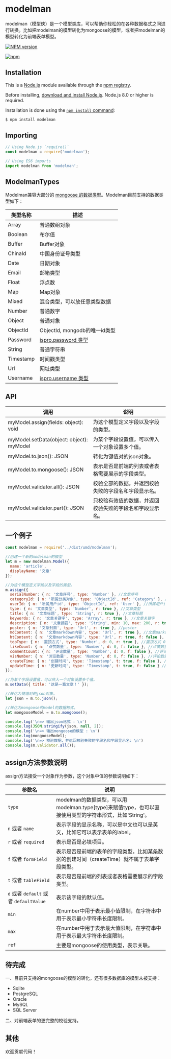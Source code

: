 # modelman

modelman（模型侠）是一个模型类库，可以帮助你轻松的在各种数据格式之间进行转换。比如把modelman的模型转化为mongoose的模型，或者把modelman的模型转化为前端表单模型。

[![NPM version](https://badge.fury.io/js/modelman.svg)](http://badge.fury.io/js/modelman)

[![npm](https://nodei.co/npm/modelman.png)](https://www.npmjs.com/package/modelman)

## Installation

This is a [Node.js](https://nodejs.org/en/) module available through the
[npm registry](https://www.npmjs.com/).

Before installing, [download and install Node.js](https://nodejs.org/en/download/).
Node.js 8.0 or higher is required.

Installation is done using the
[`npm install` command](https://docs.npmjs.com/getting-started/installing-npm-packages-locally):

```bash
$ npm install modelman
```

## Importing

```javascript
// Using Node.js `require()`
const modelman = require('modelman');

// Using ES6 imports
import modelman from 'modelman';
```

## ModelmanTypes

Modelman兼容大部分的 [mongoose 的数据类型](https://mongoosejs.com/docs/schematypes.html)。Modelman目前支持的数据类型如下：

类型名称 | 描述
---|---
Array | 普通数组对象
Boolean | 布尔值
Buffer | Buffer对象
ChinaId | 中国身份证号类型
Date | 日期对象
Email | 邮箱类型
Float | 浮点数
Map | Map对象
Mixed | 混合类型，可以放任意类型数据
Number | 普通数字
Object | 普通对象
ObjectId | ObjectId, mongodb的唯一id类型
Password | [ispro.password 类型](https://github.com/lisniuse/is-pro#ispasswordvalue-any)
String | 普通字符串
Timestamp | 时间戳类型
Url | 网址类型
Username | [ispro.username 类型](https://github.com/lisniuse/is-pro#isusernamevalue-any)

## API

调用 | 说明
---|---
myModel.assign(fields: object): void | 为这个模型定义字段以及字段的类型。
myModel.setData(object: object): myModel  | 为某个字段设置值，可以传入一个对象设置多个值。
myModel.to.json(): JSON | 转化为键值对的json对象。
myModel.to.mongoose(): JSON | 表示是否是前端的列表或者表格需要展示的字段类型。
myModel.validator.all(): JSON  | 校验全部的数据，并返回校验失败的字段名和字段显示名。
myModel.validator.part(): JSON  | 只校验有效值的数据，并返回校验失败的字段名和字段显示名。

## 一个例子

```javascript
const modelman = require('../dist/umd/modelman');

//创建一个新的modelman的模型
let m = new modelman.Model({
  name: 'article',
  displayName: '文章'
});

//为这个模型定义字段以及字段的类型。
m.assign({
  serialNumber: { n: '文章序号', type: 'Number' }, //文章序号
  categoryId: { n: '所属分类对象', type: 'ObjectId', ref: 'Category' }, //所属分类对象
  userId: { n: '所属用户id', type: 'ObjectId', ref: 'User' }, //所属用户id
  type: { n: '文章类型', type: 'Number', r: true }, //文章类型
  title: { n: '文章标题', type: 'String', r: true }, //文章标题
  keywords: { n: '文章关键字', type: 'Array', r: true }, //文章关键字
  description: { n: '文章摘要', type: 'String', min: 10, max: 200, r: true }, //文章摘要
  poster: { n: '文章封面', type: 'Url', r: true }, //poster
  mdContent: { n: '文章markdown内容', type: 'Url', r: true }, //文章markdown内容
  htContent: { n: '文章markdown内容', type: 'Url', r: true, f: false }, //文章html内容
  topType: { n: '置顶方式', type: 'Number', d: 0, r: true }, //置顶方式 0、无置顶 1、主要置顶 2、次要置顶
  likeCount: { n: '点赞数量', type: 'Number', d: 0, f: false }, //点赞数量
  commentCount: { n: '评论数量', type: 'Number', d: 0, f: false }, //评论数量
  visNumber: { n: '浏览数量', type: 'Number', d: 0, f: false }, //评论数量
  createTime: { n: '创建时间', type: 'Timestamp', t: true, f: false }, //创建时间
  updateTime: { n: '更新时间', type: 'Timestamp', t: true, f: false } //更新时间
});

//为某个字段设置值，可以传入一个对象设置多个值。
m.setData({ title: '这是一篇文章！' });

//转化为键值对的json对象。
let json = m.to.json();

//转化为mongoose的model的数据格式。
let mongooseModel = m.to.mongoose();

console.log('\n=> 输出json格式 : \n')
console.log(JSON.stringify(json, null, 2));
console.log('\n=> 输出mongoose的模型 : \n')
console.log(mongooseModel);
console.log('\n=> 校验数据，并返回校验失败的字段名和字段显示名: \n')
console.log(m.validator.all());
```

## assign方法参数说明

assign方法接受一个对象作为参数，这个对象中值的参数说明如下：

参数名 | 说明
---|---
``type`` | modelman的数据类型，可以用modelman.type[type]来赋值type，也可以直接使用类型的字符串形式，比如'String'。
``n`` 或者 ``name`` | 表示字段的显示名称，可以是中文也可以是英文，比如它可以表示表单的label。
``r`` 或者 ``required`` | 表示是否是必填项目。
``f`` 或者 ``formField`` | 表示是否是前端的表单的字段类型，比如某条数据的创建时间（createTime）就不属于表单字段类型。
``t`` 或者 ``tableField`` | 表示是否是前端的列表或者表格需要展示的字段类型。
``d`` 或者 `default` 或者 ``defaultValue`` | 表示该字段的默认值。
``min`` | 在number中用于表示最小值限制，在字符串中用于表示最小字符串长度限制。 
``max`` | 在number中用于表示最大值限制，在字符串中用于表示最大字符串长度限制。
``ref`` | 主要是mongoose的使用类型，表示关联。

## 待完成

一、目前只支持的mongoose的模型的转化，还有很多数据库的模型未被支持：

- Sqlite
- PostgreSQL
- Oracle
- MySQL
- SQL Server

二、对前端表单的更完整的校验支持。

## 其他

欢迎贡献代码！
